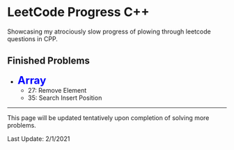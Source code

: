 # LeetCode Progress C++
Showcasing my atrociously slow progress of plowing through leetcode questions in CPP.

## Finished Problems
+ <font size=5 color=blue> **Array** </font>
  + 27: Remove Element
  + 35: Search Insert Position

---

This page will be updated tentatively upon completion of solving more problems.

Last Update: 2/1/2021

